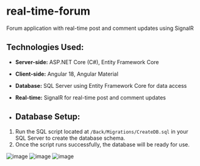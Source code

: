 # real-time-forum
Forum application with real-time post and comment updates using SignalR

## Technologies Used:
- **Server-side:** ASP.NET Core (C#), Entity Framework Core
- **Client-side:** Angular 18, Angular Material
- **Database:** SQL Server using Entity Framework Core for data access
- **Real-time:** SignalR for real-time post and comment updates

- ## Database Setup:
1. Run the SQL script located at `/Back/Migrations/CreateDB.sql` in your SQL Server to create the database schema.
2. Once the script runs successfully, the database will be ready for use.

![image](https://github.com/user-attachments/assets/4e98f4d9-b6f9-453b-9231-a7dd234831fe)
![image](https://github.com/user-attachments/assets/af630098-a735-4537-a717-e409918c3532)
![image](https://github.com/user-attachments/assets/72ad9bdc-70f1-4ad1-b0d7-4c3ef28e39bf)







